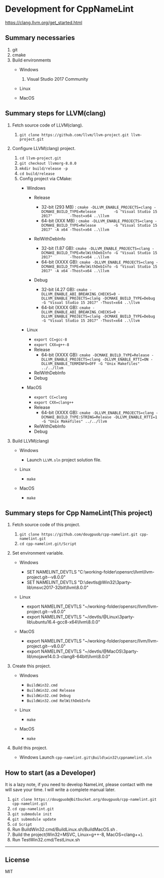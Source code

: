 # **Development for CppNameLint**


https://clang.llvm.org/get_started.html

## **Summary necessaries**
1. git
2. cmake
3. Build environments
   - Windows
     1. Visual Studio 2017 Community

   - Linux
   - MacOS


## **Summary steps for LLVM(clang)**
1. Fetch source code of LLVM(clang).
   1. `git clone https://github.com/llvm/llvm-project.git llvm-project.git`
1. Configure LLVM(clang) project.
   1. `cd llvm-project.git`
   1. `git checkout llvmorg-8.0.0`
   1. `mkdir build/release -p`
   1. `cd build/release`
   1. Config project via CMake:
      - Windows
        - Release
          - 32-bit (293 MB) : `cmake -DLLVM_ENABLE_PROJECTS=clang -DCMAKE_BUILD_TYPE=Release        -G "Visual Studio 15 2017"        -Thost=x64 ..\llvm`
          - 64-bit (XXX MB) : `cmake -DLLVM_ENABLE_PROJECTS=clang -DCMAKE_BUILD_TYPE=Release        -G "Visual Studio 15 2017" -A x64 -Thost=x64 ..\llvm`

        - RelWithDebInfo
          - 32-bit (1.87 GB): `cmake -DLLVM_ENABLE_PROJECTS=clang -DCMAKE_BUILD_TYPE=RelWithDebInfo -G "Visual Studio 15 2017"        -Thost=x64 ..\llvm`
          - 64-bit (XXXX GB): `cmake -DLLVM_ENABLE_PROJECTS=clang -DCMAKE_BUILD_TYPE=RelWithDebInfo -G "Visual Studio 15 2017" -A x64 -Thost=x64 ..\llvm`

        - Debug
          - 32-bit (4.27 GB): `cmake -DLLVM_ENABLE_ABI_BREAKING_CHECKS=0 -DLLVM_ENABLE_PROJECTS=clang -DCMAKE_BUILD_TYPE=Debug -G "Visual Studio 15 2017" -Thost=x64 ..\llvm`
          - 64-bit (XXXX GB): `cmake -DLLVM_ENABLE_ABI_BREAKING_CHECKS=0 -DLLVM_ENABLE_PROJECTS=clang -DCMAKE_BUILD_TYPE=Debug -G "Visual Studio 15 2017" -Thost=x64 ..\llvm`
      - Linux
        - `export CC=gcc-8`
        - `export CXX=g++-8`
        - Release
          - 64-bit (XXXX GB): `cmake -DCMAKE_BUILD_TYPE=Release -DLLVM_ENABLE_PROJECTS=clang -DLLVM_ENABLE_RTTI=ON -DLLVM_ENABLE_TERMINFO=OFF -G "Unix Makefiles" ../../llvm`
        - RelWithDebInfo
        - Debug

      - MacOS
        - `export CC=clang`
        - `export CXX=clang++`
        - Release
          - 64-bit (XXXX GB): `cmake -DLLVM_ENABLE_PROJECTS=clang -DCMAKE_BUILD_TYPE:STRING=Release -DLLVM_ENABLE_RTTI=1 -G "Unix Makefiles" ../../llvm`
        - RelWithDebInfo
        - Debug

1. Build LLVM(clang)
   - Windows
     - Launch `LLVM.sln` project solution file.

   - Linux
     - `make`

   - MacOS
     - `make`


## **Summary steps for Cpp NameLint(This project)**
1. Fetch source code of this project.
   1. `git clone https://github.com/dougpuob/cpp-namelint.git cpp-namelint.git`
   1. `cd cpp-namelint.git/Script`

1. Set environment variable.
   - Windows
     - SET NAMELINT_DEVTLS "C:\working-folder\opensrc\llvm\llvm-project.git--v8.0.0"
     - SET NAMELINT_DEVTLS "D:\devtls\@Win32\3party-lib\msvc2017-32bit\llvm\8.0.0"

   - Linux
     - export NAMELINT_DEVTLS "~/working-folder/opensrc/llvm/llvm-project.git--v8.0.0"
     - export NAMELINT_DEVTLS "~/devtls/@Linux\3party-lib\ubuntu16.4-gcc8-x64\llvm\8.0.0"

   - MacOS
     - export NAMELINT_DEVTLS "~/working-folder/opensrc/llvm/llvm-project.git--v8.0.0"
     - export NAMELINT_DEVTLS "~/devtls/@MacOS\3party-lib\mojave14.0.3-clang8-64bit\llvm\8.0.0"

1. Create this project.
   - Windows
     - `BuildWin32.cmd`
     - `BuildWin32.cmd Release`
     - `BuildWin32.cmd Debug`
     - `BuildWin32.cmd RelWithDebInfo`

   - Linux
     - `make`

   - MacOS
     - `make`

1. Build this project.
   - Windows
    Launch `cpp-namelint.git\Build\win32\cppnamelint.sln`


## **How to start** (as a Developer)
It is a lazy note, if you need to develop NameLint, please contact with me will save your time. I will write a complete manual later.

1. `git clone https://dougpuob@bitbucket.org/dougpuob/cpp-namelint.git cpp-namelint.git`
1. `cd cpp-namelint.git`
1. `git submodule init`
1. `git submodule update`
1. `cd Script`
1. Run BuildWin32.cmd/BuildLinux.sh/BuildMacOS.sh .
1. Build the project(Win32=MSVC, Linux=g++-8, MacOS=clang++).
1. Run TestWin32.cmd/TestLinux.sh


----------

## License
MIT
